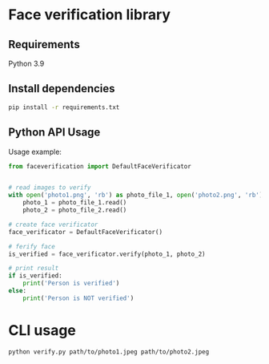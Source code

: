 # Face verification library

## Requirements

Python 3.9

## Install dependencies

```bash
pip install -r requirements.txt
```

## Python API Usage

Usage example:
```python
from faceverification import DefaultFaceVerificator


# read images to verify
with open('photo1.png', 'rb') as photo_file_1, open('photo2.png', 'rb') as photo_file_2:
    photo_1 = photo_file_1.read()
    photo_2 = photo_file_2.read()

# create face verificator
face_verificator = DefaultFaceVerificator()

# ferify face
is_verified = face_verificator.verify(photo_1, photo_2)

# print result
if is_verified:
    print('Person is verified')
else:
    print('Person is NOT verified')
```

# CLI usage

```bash
python verify.py path/to/photo1.jpeg path/to/photo2.jpeg
```